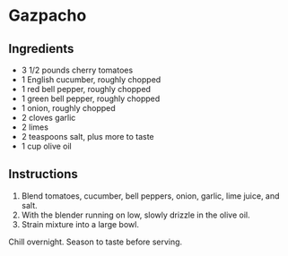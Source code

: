 # Gazpacho

## Ingredients

- 3 1/2 pounds cherry tomatoes
- 1 English cucumber, roughly chopped
- 1 red bell pepper, roughly chopped
- 1 green bell pepper, roughly chopped
- 1 onion, roughly chopped
- 2 cloves garlic
- 2 limes
- 2 teaspoons salt, plus more to taste
- 1 cup olive oil

## Instructions

1. Blend tomatoes, cucumber, bell peppers, onion, garlic, lime juice, and salt.
2. With the blender running on low, slowly drizzle in the olive oil.
3. Strain mixture into a large bowl.

Chill overnight. Season to taste before serving.
